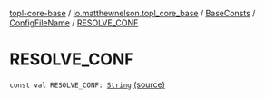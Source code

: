 [topl-core-base](../../../index.md) / [io.matthewnelson.topl_core_base](../../index.md) / [BaseConsts](../index.md) / [ConfigFileName](index.md) / [RESOLVE_CONF](./-r-e-s-o-l-v-e_-c-o-n-f.md)

# RESOLVE_CONF

`const val RESOLVE_CONF: `[`String`](https://kotlinlang.org/api/latest/jvm/stdlib/kotlin/-string/index.html) [(source)](https://github.com/05nelsonm/TorOnionProxyLibrary-Android/blob/master/topl-core-base/src/main/java/io/matthewnelson/topl_core_base/BaseConsts.kt#L360)